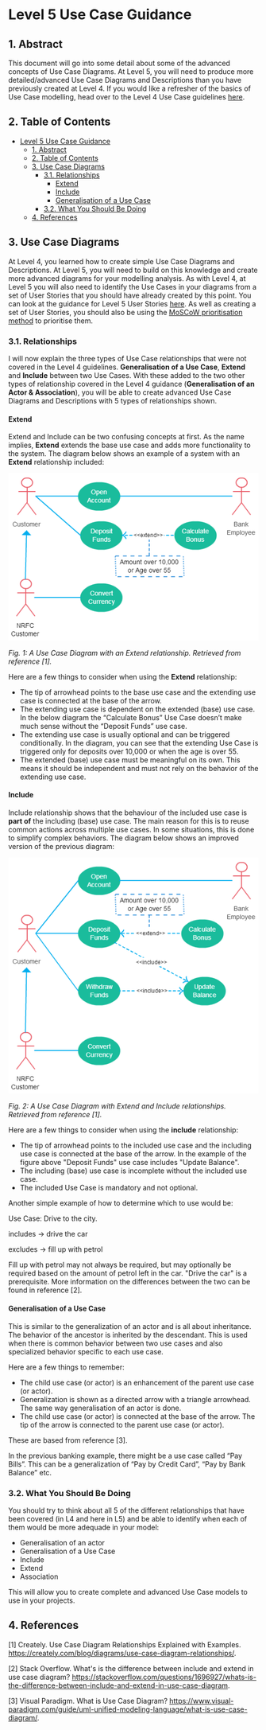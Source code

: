 # Level 5 Use Case Guidance

## 1. Abstract

This document will go into some detail about some of the advanced concepts of Use Case Diagrams. At Level 5, you will need to produce more detailed/advanced Use Case Diagrams and Descriptions than you have previously created at Level 4.
If you would like a refresher of the basics of Use Case modelling, head over to the Level 4 Use Case guidelines [here](../level-4/level-4-use-case-guidance.md).

## 2. Table of Contents

- [Level 5 Use Case Guidance](#level-5-use-case-guidance)
  - [1. Abstract](#1-abstract)
  - [2. Table of Contents](#2-table-of-contents)
  - [3. Use Case Diagrams](#3-use-case-diagrams)
    - [3.1. Relationships](#31-relationships)
      - [Extend](#extend)
      - [Include](#include)
      - [Generalisation of a Use Case](#generalisation-of-a-use-case)
    - [3.2. What You Should Be Doing](#32-what-you-should-be-doing)
  - [4. References](#4-references)
  
## 3. Use Case Diagrams

At Level 4, you learned how to create simple Use Case Diagrams and Descriptions. At Level 5, you will need to build on this knowledge and create more advanced diagrams for your modelling analysis.
As with Level 4, at Level 5 you will also need to identify the Use Cases in your diagrams from a set of User Stories that you should have already created by this point. You can look at the guidance for Level 5 User Stories [here](level-5-user-stories.md).
As well as creating a set of User Stories, you should also be using the [MoSCoW prioritisation method](moscow-prioritisation-method.md) to prioritise them.

### 3.1. Relationships

I will now explain the three types of Use Case relationships that were not covered in the Level 4 guidelines. **Generalisation of a Use Case**, **Extend** and **Include** between two Use Cases. With these added to the two other types of relationship covered in the Level 4 guidance (**Generalisation of an Actor & Association**), you will be able to create advanced Use Case Diagrams and Descriptions with 5 types of relationships shown.

#### Extend

Extend and Include can be two confusing concepts at first. As the name implies, **Extend** extends the base use case and adds more functionality to the system. The diagram below shows an example of a system with an **Extend** relationship included:

![A Use Case Diagram with Extend relationship](../images/extend.png)

*Fig. 1: A Use Case Diagram with an Extend relationship. Retrieved from reference [1].*

Here are a few things to consider when using the **Extend** relationship:

- The tip of arrowhead points to the base use case and the extending use case is connected at the base of the arrow.
- The extending use case is dependent on the extended (base) use case. In the below diagram the “Calculate Bonus” Use Case doesn’t make much sense without the “Deposit Funds” use case.
- The extending use case is usually optional and can be triggered conditionally. In the diagram, you can see that the extending Use Case is triggered only for deposits over 10,000 or when the age is over 55.
- The extended (base) use case must be meaningful on its own. This means it should be independent and must not rely on the behavior of the extending use case.

#### Include

Include relationship shows that the behaviour of the included use case is **part of** the including (base) use case. The main reason for this is to reuse common actions across multiple use cases. In some situations, this is done to simplify complex behaviors. The diagram below shows an improved version of the previous diagram:

![A Use Case Diagram with Extend relationship](../images/include.png)

*Fig. 2: A Use Case Diagram with Extend and Include relationships. Retrieved from reference [1].*

Here are a few things to consider when using the **include** relationship:

- The tip of arrowhead points to the included use case and the including use case is connected at the base of the arrow. In the example of the figure above "Deposit Funds" use case includes "Update Balance".
- The including (base) use case is incomplete without the included use case.
- The included Use Case is mandatory and not optional.

Another simple example of how to determine which to use would be:

Use Case: Drive to the city.

includes -> drive the car

excludes -> fill up with petrol

Fill up with petrol may not always be required, but may optionally be required based on the amount of petrol left in the car. "Drive the car" is a prerequisite.
More information on the differences between the two can be found in reference [2].

#### Generalisation of a Use Case

This is similar to the generalization of an actor and is all about inheritance. The behavior of the ancestor is inherited by the descendant. This is used when there is common behavior between two use cases and also specialized behavior specific to each use case.

Here are a few things to remember:

- The child use case (or actor) is an enhancement of the parent use case (or actor).
- Generalization is shown as a directed arrow with a triangle arrowhead. The same way generalisation of an actor is done.
- The child use case (or actor) is connected at the base of the arrow. The tip of the arrow is connected to the parent use case (or actor).

These are based from reference [3].

In the previous banking example, there might be a use case called “Pay Bills”. This can be a generalization of “Pay by Credit Card”, “Pay by Bank Balance” etc.

### 3.2. What You Should Be Doing

You should try to think about all 5 of the different relationships that have been covered (in L4 and here in L5) and be able to identify when each of them would be more adequade in your model:

- Generalisation of an actor
- Generalisation of a Use Case
- Include
- Extend
- Association

This will allow you to create complete and advanced Use Case models to use in your projects.

## 4. References

[1] Creately. Use Case Diagram Relationships Explained with Examples. <https://creately.com/blog/diagrams/use-case-diagram-relationships/>.

[2] Stack Overflow. What's is the difference between include and extend in use case diagram? <https://stackoverflow.com/questions/1696927/whats-is-the-difference-between-include-and-extend-in-use-case-diagram>.

[3] Visual Paradigm. What is Use Case Diagram? <https://www.visual-paradigm.com/guide/uml-unified-modeling-language/what-is-use-case-diagram/>.
